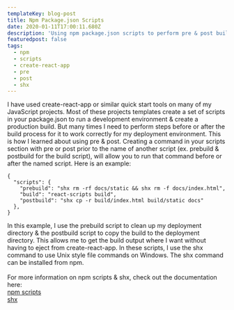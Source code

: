 ```yaml
---
templateKey: blog-post
title: Npm Package.json Scripts
date: 2020-01-11T17:00:11.680Z
description: 'Using npm package.json scripts to perform pre & post build tasks '
featuredpost: false
tags:
  - npm
  - scripts
  - create-react-app
  - pre
  - post
  - shx
---
```

I have used create-react-app or similar quick start tools on many of my JavaScript projects. Most of these projects templates create a set of scripts in your package.json to run a development environment & create a production build. But many times I need to perform steps before or after the build process for it to work correctly for my deployment environment. This is how I learned about using pre & post. Creating a command in your scripts section with pre or post prior to the name of another script (ex. prebuild & postbuild for the build script), will allow you to run that command before or after the named script. Here is an example:

```
{
  "scripts": {
    "prebuild": "shx rm -rf docs/static && shx rm -f docs/index.html",
    "build": "react-scripts build",
    "postbuild": "shx cp -r build/index.html build/static docs"
  },
}
```

In this example, I use the prebuild script to clean up my deployment directory & the postbuild script to copy the build to the deployment directory. This allows me to get the build output where I want without having to eject from create-react-app. In these scripts, I use the shx command to use Unix style file commands on Windows. The shx command can be installed from npm.
<br><br>
For more information on npm scripts & shx, check out the documentation here:<br>
[npm scripts](https://docs.npmjs.com/misc/scripts)<br>
[shx](https://github.com/shelljs/shx)
